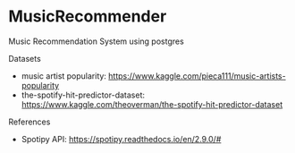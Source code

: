 # MusicRecommender
Music Recommendation System using postgres

Datasets

- music artist popularity: https://www.kaggle.com/pieca111/music-artists-popularity
- the-spotify-hit-predictor-dataset: https://www.kaggle.com/theoverman/the-spotify-hit-predictor-dataset

References

- Spotipy API: https://spotipy.readthedocs.io/en/2.9.0/#